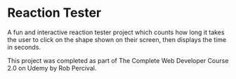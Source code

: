 <h1>Reaction Tester</h1>

A fun and interactive reaction tester project which counts how long it takes the user to click on the shape shown on their screen, then displays the time in seconds.

This project was completed as part of The Complete Web Developer Course 2.0 on Udemy by Rob Percival.